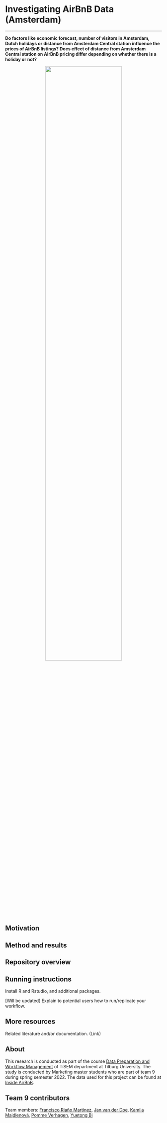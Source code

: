 # Investigating AirBnB Data (Amsterdam)

---

__Do factors like economic forecast, number of visitors in Amsterdam, Dutch holidays or distance from Amsterdam Central station influence the prices of AirBnB listings? Does effect of distance from Amsterdam Central station on AirBnB pricing differ depending on whether there is a holiday or not?__

<p align="center">
  <img width="70%" src="https://blog.atairbnb.com/wp-content/uploads/2015/06/DynamicPricing-Blog-AL-02-03.jpg">
</p>


## Motivation

## Method and results

## Repository overview

## Running instructions
Install R and Rstudio, and additional packages.

[Will be updated] Explain to potential users how to run/replicate your workflow.

## More resources
Related literature and/or documentation. (Link)

## About
This research is conducted as part of the course [Data Preparation and Workflow Management](https://github.com/hannesdatta/course-dprep) of TiSEM department at Tilburg University.
The study is conducted by Marketing master students who are part of team 9 during spring semester 2022. The data used for this project can be found at [Inside AirBnB](http://insideairbnb.com/get-the-data.html).

## Team 9 contributors
Team members: [Francisco Riaño Martinez](https://github.com/FranciscoRiano), [Jan van der Doe](https://github.com/janvanderdoe), [Kamila Majdlenová](https://github.com/kammaj), [Pomme Verhagen](https://github.com/pommeverhagen), [Yuetong Bi](https://github.com/YuetongBi)
